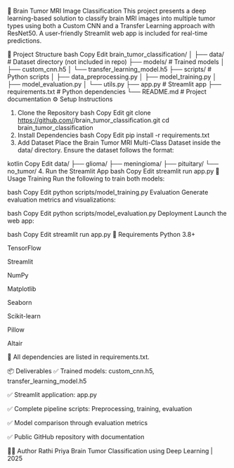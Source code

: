 🧠 Brain Tumor MRI Image Classification
This project presents a deep learning-based solution to classify brain MRI images into multiple tumor types using both a Custom CNN and a Transfer Learning approach with ResNet50. A user-friendly Streamlit web app is included for real-time predictions.

📂 Project Structure
bash
Copy
Edit
brain_tumor_classification/
│
├── data/                       # Dataset directory (not included in repo)
├── models/                     # Trained models
│   ├── custom_cnn.h5
│   └── transfer_learning_model.h5
├── scripts/                    # Python scripts
│   ├── data_preprocessing.py
│   ├── model_training.py
│   ├── model_evaluation.py
│   └── utils.py
├── app.py                      # Streamlit app
├── requirements.txt            # Python dependencies
└── README.md                   # Project documentation
⚙️ Setup Instructions
1. Clone the Repository
bash
Copy
Edit
git clone https://github.com/<your-username>/brain_tumor_classification.git
cd brain_tumor_classification
2. Install Dependencies
bash
Copy
Edit
pip install -r requirements.txt
3. Add Dataset
Place the Brain Tumor MRI Multi-Class Dataset inside the data/ directory. Ensure the dataset follows the format:

kotlin
Copy
Edit
data/
├── glioma/
├── meningioma/
├── pituitary/
└── no_tumor/
4. Run the Streamlit App
bash
Copy
Edit
streamlit run app.py
🚀 Usage
Training
Run the following to train both models:

bash
Copy
Edit
python scripts/model_training.py
Evaluation
Generate evaluation metrics and visualizations:

bash
Copy
Edit
python scripts/model_evaluation.py
Deployment
Launch the web app:

bash
Copy
Edit
streamlit run app.py
🧾 Requirements
Python 3.8+

TensorFlow

Streamlit

NumPy

Matplotlib

Seaborn

Scikit-learn

Pillow

Altair

📄 All dependencies are listed in requirements.txt.

📦 Deliverables
✅ Trained models: custom_cnn.h5, transfer_learning_model.h5

✅ Streamlit application: app.py

✅ Complete pipeline scripts: Preprocessing, training, evaluation

✅ Model comparison through evaluation metrics

✅ Public GitHub repository with documentation

👩‍💻 Author
Rathi Priya
Brain Tumor Classification using Deep Learning | 2025
